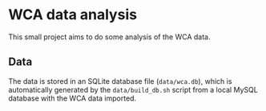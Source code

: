 # WCA data analysis

This small project aims to do some analysis of the WCA data.

## Data

The data is stored in an SQLite database file (`data/wca.db`), which is automatically
generated by the `data/build_db.sh` script from a local MySQL database
with the WCA data imported.
